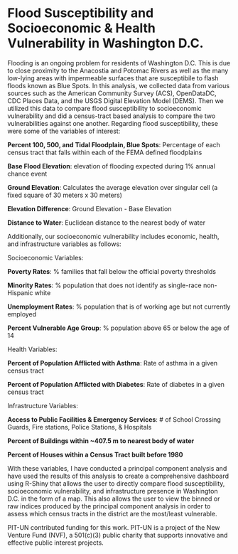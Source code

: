 # Flood Susceptibility and Socioeconomic & Health Vulnerability in Washington D.C.

Flooding is an ongoing problem for residents of Washington D.C. This is due to close proximity to the Anacostia and Potomac Rivers as well as the many low-lying areas with impermeable surfaces that are susceptibile to flash floods known as Blue Spots. In this analysis, we collected data from various sources such as the American Community Survey (ACS), OpenDataDC, CDC Places Data, and the USGS Digital Elevation Model (DEMS). Then we utilized this data to compare flood susceptibility to socioeconomic vulnerability and did a census-tract based analysis to compare the two vulnerabilities against one another. Regarding flood susceptibility, these were some of the variables of interest:


**Percent 100, 500, and Tidal Floodplain, Blue Spots**: Percentage of each census tract that falls within each of the FEMA defined floodplains

**Base Flood Elevation**: elevation of flooding expected during 1% annual chance event 

**Ground Elevation**: Calculates the average elevation over singular cell (a fixed square of 30 meters x 30 meters)

**Elevation Difference**: Ground Elevation - Base Elevation

**Distance to Water**: Euclidean distance to the nearest body of water


Additionally, our socioeconomic vulnerability includes economic, health, and infrastructure variables as follows:


Socioeconomic Variables:

**Poverty Rates**: % families that fall below the official poverty thresholds

**Minority Rates**: % population that does not identify as single-race non-Hispanic white

**Unemployment Rates**: % population that is of working age but not currently employed

**Percent Vulnerable Age Group**: % population above 65 or below the age of 14


Health Variables:

**Percent of Population Afflicted with Asthma**: Rate of asthma in a given census tract

**Percent of Population Afflicted with Diabetes**: Rate of diabetes in a given census tract


Infrastructure Variables:

**Access to Public Facilities & Emergency Services**: # of School Crossing Guards, Fire stations, Police Stations, & Hospitals

**Percent of Buildings within ~407.5 m to nearest body of water**

**Percent of Houses within a Census Tract built before 1980**


With these variables, I have conducted a principal component analysis and have used the results of this analysis to create a comprehensive dashboard using R-Shiny that allows the user to directly compare flood susceptibility, socioeconomic vulnerability, and infrastructure presence in Washington D.C. in the form of a map. This also allows the user to view the binned or raw indices produced by the principal component analysis in order to assess which census tracts in the district are the most/least vulnerable.

PIT-UN contributed funding for this work. PIT-UN is a project of the New Venture Fund (NVF), a 501(c)(3) public charity that supports innovative and effective public interest projects.

